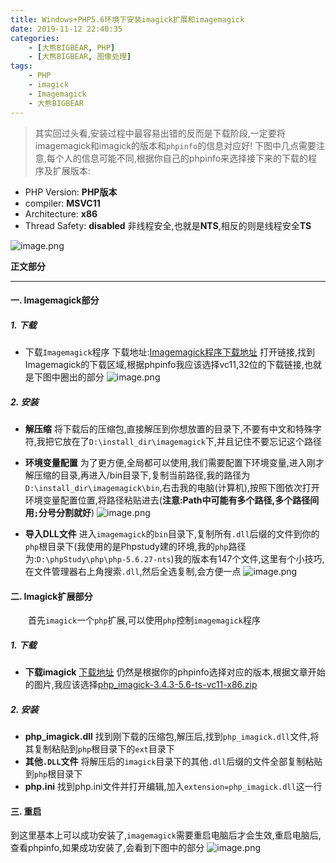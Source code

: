 ```yaml
---
title: Windows+PHP5.6环境下安装imagick扩展和imagemagick
date: 2019-11-12 22:40:35
categories: 
    - [大熊BIGBEAR, PHP]
    - [大熊BIGBEAR, 图像处理]
tags:
    - PHP
    - imagick
    - Imagemagick
    - 大熊BIGBEAR
---
```


<meta name="referrer" content="no-referrer" />

>其实回过头看,安装过程中最容易出错的反而是下载阶段,一定要将imagemagick和imagick的版本和`phpinfo`的信息对应好!
下图中几点需要注意,每个人的信息可能不同,根据你自己的phpinfo来选择接下来的下载的程序及扩展版本:
* PHP Version: __PHP版本__ 
* compiler: __MSVC11__
* Architecture: __x86__
* Thread Safety: __disabled__ 非线程安全,也就是**NTS**,相反的则是线程安全**TS**

<!-- more -->

![image.png](https://upload-images.jianshu.io/upload_images/14618365-bc2658ebe00f81fb.png?imageMogr2/auto-orient/strip%7CimageView2/2/w/1240)


    
__正文部分__

*********


#### 一. Imagemagick部分
##### 1. 下载

* 下载`Imagemagick`程序
下载地址:[Imagemagick程序下载地址](http://windows.php.net/downloads/pecl/deps/)
打开链接,找到Imagemagick的下载区域,根据phpinfo我应该选择vc11,32位的下载链接,也就是下图中圈出的部分
![image.png](https://upload-images.jianshu.io/upload_images/14618365-1fa2dc2e9309896b.png?imageMogr2/auto-orient/strip%7CimageView2/2/w/1240)

##### 2. 安装
* **解压缩** 将下载后的压缩包,直接解压到你想放置的目录下,不要有中文和特殊字符,我把它放在了`D:\install_dir\imagemagick`下,并且记住不要忘记这个路径

* **环境变量配置** 为了更方便,全局都可以使用,我们需要配置下环境变量,进入刚才解压缩的目录,再进入/bin目录下,复制当前路径,我的路径为`D:\install_dir\imagemagick\bin`,右击我的电脑(计算机),按照下图依次打开环境变量配置位置,将路径粘贴进去(**注意:Path中可能有多个路径,多个路径间用`;`分号分割就好**)
![image.png](https://upload-images.jianshu.io/upload_images/14618365-b9d3e46e19449641.png?imageMogr2/auto-orient/strip%7CimageView2/2/w/1240)

* **导入DLL文件** 进入`imagemagick`的`bin`目录下,复制所有`.dll`后缀的文件到你的`php`根目录下(我使用的是Phpstudy建的环境,我的`php`路径为:`D:\phpStudy\php\php-5.6.27-nts`)我的版本有147个文件,这里有个小技巧,在文件管理器右上角搜索`.dll`,然后全选复制,会方便一点
![image.png](https://upload-images.jianshu.io/upload_images/14618365-845b64c7cb6228f2.png?imageMogr2/auto-orient/strip%7CimageView2/2/w/1240)


#### 二. Imagick扩展部分
&emsp;&emsp;首先`imagick`一个`php`扩展,可以使用`php`控制`imagemagick`程序
##### 1. 下载
* **下载imagick** [下载地址](https://windows.php.net/downloads/pecl/releases/imagick/) 仍然是根据你的phpinfo选择对应的版本,根据文章开始的图片,我应该选择[php_imagick-3.4.3-5.6-ts-vc11-x86.zip](https://windows.php.net/downloads/pecl/releases/imagick/3.4.3/php_imagick-3.4.3-5.6-ts-vc11-x86.zip)

##### 2. 安装
* **php_imagick.dll** 找到刚下载的压缩包,解压后,找到`php_imagick.dll`文件,将其复制粘贴到`php`根目录下的`ext`目录下
* **其他`.DLL`文件** 将解压后的`imagick`目录下的其他`.dll`后缀的文件全部复制粘贴到`php`根目录下
* **php.ini** 找到php.ini文件并打开编辑,加入`extension=php_imagick.dll`这一行

#### 三. 重启
到这里基本上可以成功安装了,`imagemagick`需要重启电脑后才会生效,重启电脑后,查看phpinfo,如果成功安装了,会看到下图中的部分
![image.png](https://upload-images.jianshu.io/upload_images/14618365-e71f02e2d9ef466b.png?imageMogr2/auto-orient/strip%7CimageView2/2/w/1240)
